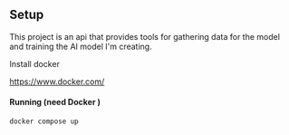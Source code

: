 ## Setup

This project is an api that provides tools for gathering data for the model and training the AI model I'm creating.

Install docker

https://www.docker.com/

#### Running (need Docker )
````
docker compose up
````